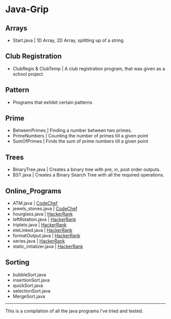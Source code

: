 # Java-Grip
## Arrays
- Start.java | 1D Array, 2D Array, splitting up of a string
## Club Registration
- ClubRegis & ClubTemp | A club registration program, that was given as a school project.
## Pattern
- Programs that exhibit certain patterns
## Prime
- BetweenPrimes | Finding a number between two primes.
- PrimeNumbers | Counting the number of primes till a given point
- SumOfPrimes | Finds the sum of prime numbers till a given point
## Trees
- BinaryTree.java | Creates a binary tree with pre, in, post order outputs.
- BST.java | Creates a Binary Search Tree with all the required operations.
## Online_Programs
- ATM.java | <a href="https://www.codechef.com/problems/HS08TEST">CodeChef</a>
- jewels_stones.java | <a href="https://www.codechef.com/problems/STONES">CodeChef</a>
- hourglass.java | <a href="https://www.hackerrank.com/challenges/2d-array/problem">HackerRank</a>
- leftRotation.java | <a href="https://www.hackerrank.com/challenges/array-left-rotation/problem">HackerRank</a>
- triplets.java | <a href="https://www.hackerrank.com/challenges/compare-the-triplets/problem">HackerRank</a>
- eleLinked.java | <a href="https://www.hackerrank.com/challenges/print-the-elements-of-a-linked-list/problem">HackerRank</a>
- formatOutput.java | <a href="https://www.hackerrank.com/challenges/java-output-formatting/problem">HackerRank</a>
- series.java | <a href="https://www.hackerrank.com/challenges/java-loops/problem?h_r=profile">HackerRank</a>
- static_intializer.java | <a href="https://www.hackerrank.com/challenges/java-static-initializer-block/problem">HackerRank</a>
## Sorting
- bubbleSort.java
- insertionSort.java
- quickSort.java
- selectionSort.java
- MergeSort.java
---
 This is a compilation of all the java programs i've tried and tested.
